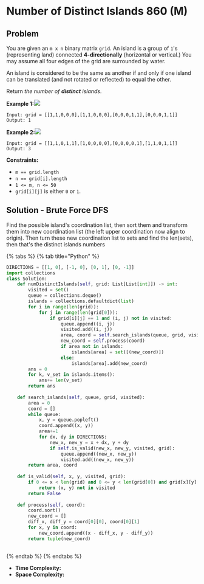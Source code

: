 # Number of Distinct Islands 860 \(M\)

## Problem

You are given an `m x n` binary matrix `grid`. An island is a group of `1`'s \(representing land\) connected **4-directionally** \(horizontal or vertical.\) You may assume all four edges of the grid are surrounded by water.

An island is considered to be the same as another if and only if one island can be translated \(and not rotated or reflected\) to equal the other.

Return _the number of **distinct** islands_.

**Example 1:**![](https://assets.leetcode.com/uploads/2021/05/01/distinctisland1-1-grid.jpg)

```text
Input: grid = [[1,1,0,0,0],[1,1,0,0,0],[0,0,0,1,1],[0,0,0,1,1]]
Output: 1
```

**Example 2:**![](https://assets.leetcode.com/uploads/2021/05/01/distinctisland1-2-grid.jpg)

```text
Input: grid = [[1,1,0,1,1],[1,0,0,0,0],[0,0,0,0,1],[1,1,0,1,1]]
Output: 3
```

**Constraints:**

* `m == grid.length`
* `n == grid[i].length`
* `1 <= m, n <= 50`
* `grid[i][j]` is either `0` or `1`.

## Solution - Brute Force DFS

Find the possible island's coordination list, then sort them and transform them into new coordination list \(the left upper coordination now align to origin\). Then turn these new coordination list to sets and find the len\(sets\), then that's the distinct islands numbers

{% tabs %}
{% tab title="Python" %}
```python
DIRECTIONS = [[1, 0], [-1, 0], [0, 1], [0, -1]]
import collections
class Solution:
    def numDistinctIslands(self, grid: List[List[int]]) -> int:
        visited = set()
        queue = collections.deque()
        islands = collections.defaultdict(list)
        for i in range(len(grid)):
            for j in range(len(grid[0])):
                if grid[i][j] == 1 and (i, j) not in visited:
                    queue.append((i, j))
                    visited.add((i, j))
                    area, coord = self.search_islands(queue, grid, visited)
                    new_coord = self.process(coord)
                    if area not in islands:
                        islands[area] = set([(new_coord)])
                    else:
                        islands[area].add(new_coord)
        ans = 0
        for k, v_set in islands.items():
            ans+= len(v_set)
        return ans
    
    def search_islands(self, queue, grid, visited):
        area = 0
        coord = []
        while queue:
            x, y = queue.popleft()
            coord.append((x, y))
            area+=1
            for dx, dy in DIRECTIONS:
                new_x, new_y = x + dx, y + dy
                if self.is_valid(new_x, new_y, visited, grid):
                    queue.append((new_x, new_y))
                    visited.add((new_x, new_y))
        return area, coord
    
    def is_valid(self, x, y, visited, grid):
        if 0 <= x < len(grid) and 0 <= y < len(grid[0]) and grid[x][y] == 1:
            return (x, y) not in visited
        return False
    
    def process(self, coord):
        coord.sort()
        new_coord = []
        diff_x, diff_y = coord[0][0], coord[0][1]
        for x, y in coord:
            new_coord.append((x - diff_x, y - diff_y))
        return tuple(new_coord)
        
```
{% endtab %}
{% endtabs %}

* **Time Complexity:** 
* **Space Complexity:** 

